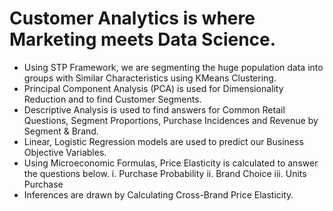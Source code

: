 # Customer Analytics is where Marketing meets Data Science.
* Using STP Framework, we are segmenting the huge population data into groups with Similar Characteristics using KMeans Clustering.
* Principal Component Analysis (PCA) is used for Dimensionality Reduction and to find Customer Segments.
* Descriptive Analysis is used to find answers for Common Retail Questions, Segment Proportions, Purchase Incidences and Revenue by Segment & Brand.
* Linear, Logistic Regression models are used to predict our Business Objective Variables.
* Using Microeconomic Formulas, Price Elasticity is calculated to answer the questions below.
  i. Purchase Probability
 ii. Brand Choice
iii. Units Purchase
* Inferences are drawn by Calculating Cross-Brand Price Elasticity.
  
